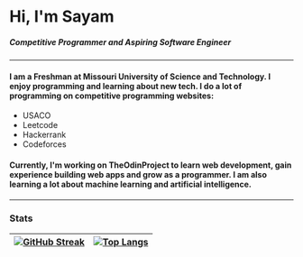 # Hi, I'm Sayam
##### Competitive Programmer and Aspiring Software Engineer
---
#### I am a Freshman at Missouri University of Science and Technology. I enjoy programming and learning about new tech. I do a lot of programming on competitive programming websites:

* USACO
* Leetcode
* Hackerrank
* Codeforces


#### Currently, I'm working on TheOdinProject to learn web development, gain experience building web apps and grow as a programmer. I am also learning a lot about machine learning and artificial intelligence.

---
### Stats


| [![GitHub Streak](https://streak-stats.demolab.com?user=XDTerminated&theme=dark)](https://git.io/streak-stats) |  [![Top Langs](https://github-readme-stats-git-masterrstaa-rickstaa.vercel.app/api/top-langs/?username=XDTerminated&theme=dark&size_weight=0.5&count_weight=0.5)](https://github.com/XDTerminated/github-readme-stats)  |
| ------------- | ------------- |

